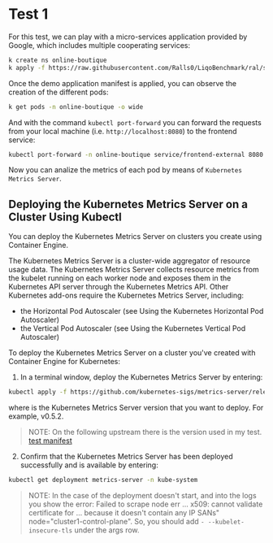 # Test 1

For this test, we can play with a micro-services application provided by Google, which includes multiple cooperating services:

```bash
k create ns online-boutique
k apply -f https://raw.githubusercontent.com/Ralls0/LiqoBenchmark/ral/setup/kubernetes-manifests/kubernetes-manifests.yaml -n online-boutique
```

Once the demo application manifest is applied, you can observe the creation of the different pods:

```bash
k get pods -n online-boutique -o wide
```

And with the command `kubectl port-forward` you can forward the requests from your local machine (i.e. `http://localhost:8080`) to the frontend service:

```bash
kubectl port-forward -n online-boutique service/frontend-external 8080:80
```

Now you can analize the metrics of each pod by means of `Kubernetes Metrics Server`.

## Deploying the Kubernetes Metrics Server on a Cluster Using Kubectl

You can deploy the Kubernetes Metrics Server on clusters you create using Container Engine.

The Kubernetes Metrics Server is a cluster-wide aggregator of resource usage data. The Kubernetes Metrics Server collects resource metrics from the kubelet running on each worker node and exposes them in the Kubernetes API server through the Kubernetes Metrics API. Other Kubernetes add-ons require the Kubernetes Metrics Server, including:

- the Horizontal Pod Autoscaler (see Using the Kubernetes Horizontal Pod Autoscaler)
- the Vertical Pod Autoscaler (see Using the Kubernetes Vertical Pod Autoscaler)

To deploy the Kubernetes Metrics Server on a cluster you've created with Container Engine for Kubernetes:

1. In a terminal window, deploy the Kubernetes Metrics Server by entering:
  
```bash
kubectl apply -f https://github.com/kubernetes-sigs/metrics-server/releases/download/<version-number>/components.yaml
```

where <version-number> is the Kubernetes Metrics Server version that you want to deploy. For example, v0.5.2.

> NOTE: On the following upstream there is the version used in my test.
>       [test manifest](https://raw.githubusercontent.com/Ralls0/LiqoBenchmark/ral/setup/kubernetes-manifests/ms-components.yaml)

2. Confirm that the Kubernetes Metrics Server has been deployed successfully and is available by entering:

```bash
kubectl get deployment metrics-server -n kube-system
```

> NOTE: In the case of the deployment doesn't start, and into the logs you show the error: Failed to scrape node err ... x509: cannot validate certificate for ... because it doesn't contain any IP SANs" node="cluster1-control-plane". So, you should add `- --kubelet-insecure-tls` under the args row.
